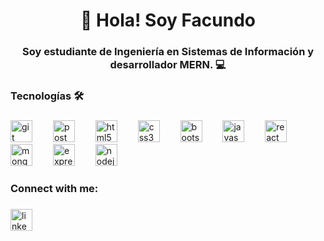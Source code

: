 <h1 align="center">👋 Hola! Soy Facundo</h1>

###

<h3 align="center">Soy estudiante de Ingeniería en Sistemas de Información y desarrollador MERN. 💻</h3>

###

<h3 align="left">Tecnologías 🛠️</h3>

###

<div align="left">
  <img src="https://skillicons.dev/icons?i=git" height="35" alt="git logo"  />
  <img width="25" />
  <img src="https://skillicons.dev/icons?i=postman" height="35" alt="postman logo"  />
  <img width="25" />
  <img src="https://skillicons.dev/icons?i=html" height="35" alt="html5 logo"  />
  <img width="25" />
  <img src="https://skillicons.dev/icons?i=css" height="35" alt="css3 logo"  />
  <img width="25" />
  <img src="https://skillicons.dev/icons?i=bootstrap" height="35" alt="bootstrap logo"  />
  <img width="25" />
  <img src="https://skillicons.dev/icons?i=js" height="35" alt="javascript logo"  />
  <img width="25" />
  <img src="https://skillicons.dev/icons?i=react" height="35" alt="react logo"  />
  <img width="25" />
  <img src="https://skillicons.dev/icons?i=mongodb" height="35" alt="mongodb logo"  />
  <img width="25" />
  <img src="https://skillicons.dev/icons?i=express" height="35" alt="express logo"  />
  <img width="25" />
  <img src="https://skillicons.dev/icons?i=nodejs" height="35" alt="nodejs logo"  />
</div>

###

<h3 align="left">Connect with me:</h3>

###

<div align="left">
  <a href="https://www.linkedin.com/in/fnsantillan" target="_blank">
    <img src="https://skillicons.dev/icons?i=linkedin" height="35" alt="linkedin logo" />
  </a>
</div>

###
